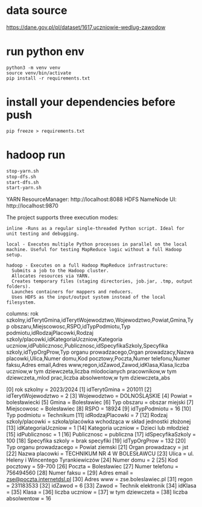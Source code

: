 # data source

https://dane.gov.pl/pl/dataset/1617,uczniowie-wedlug-zawodow

# run python env

```
python3 -m venv venv
source venv/bin/activate  
pip install -r requirements.txt
```

# install your dependencies before push
```
pip freeze > requirements.txt
```

# hadoop run
```bash
stop-yarn.sh
stop-dfs.sh
start-dfs.sh
start-yarn.sh
```

YARN ResourceManager: http://localhost:8088
HDFS NameNode UI: http://localhost:9870

The project supports three execution modes:

    inline -Runs as a regular single-threaded Python script. Ideal for unit testing and debugging.

    local - Executes multiple Python processes in parallel on the local machine. Useful for testing MapReduce logic without a full Hadoop setup.

    hadoop - Executes on a full Hadoop MapReduce infrastructure:
      Submits a job to the Hadoop cluster.
      Allocates resources via YARN.
      Creates temporary files (staging directories, job.jar, .tmp, output folders).
      Launches containers for mappers and reducers.
      Uses HDFS as the input/output system instead of the local filesystem.

columns: 
rok szkolny,idTerytGmina,idTerytWojewodztwo,Wojewodztwo,Powiat,Gmina,Typ obszaru,Miejscowosc,RSPO,idTypPodmiotu,Typ podmiotu,idRodzajPlacowki,Rodzaj szkoly/placowki,idKategoriaUczniow,Kategoria uczniow,idPublicznosc,Publicznosc,idSpecyfikaSzkoly,Specyfika szkoly,idTypOrgProw,Typ organu prowadzacego,Organ prowadzacy,Nazwa placowki,Ulica,Numer domu,Kod pocztowy,Poczta,Numer telefonu,Numer faksu,Adres email,Adres www,regon,idZawod,Zawod,idKlasa,Klasa,liczba uczniow,w tym dziewczeta,liczba mlodocianych pracownikow,w tym dziewczeta_mlod prac,liczba absolwentow,w tym dziewczeta_abs

  [0] rok szkolny = 2023/2024
  [1] idTerytGmina = 201011
  [2] idTerytWojewodztwo = 2
  [3] Wojewodztwo = DOLNOŚLĄSKIE
  [4] Powiat = bolesławiecki
  [5] Gmina = Bolesławiec
  [6] Typ obszaru = obszar miejski
  [7] Miejscowosc = Bolesławiec
  [8] RSPO = 18924
  [9] idTypPodmiotu = 16
  [10] Typ podmiotu = Technikum
  [11] idRodzajPlacowki = 7
  [12] Rodzaj szkoly/placowki = szkoła/placówka wchodząca w skład jednostki złożonej
  [13] idKategoriaUczniow = 1
  [14] Kategoria uczniow = Dzieci lub młodzież
  [15] idPublicznosc = 1
  [16] Publicznosc = publiczna
  [17] idSpecyfikaSzkoly = 100
  [18] Specyfika szkoly = brak specyfiki
  [19] idTypOrgProw = 132
  [20] Typ organu prowadzacego = Powiat ziemski
  [21] Organ prowadzacy = jst
  [22] Nazwa placowki = TECHNIKUM NR 4 W BOLESŁAWCU
  [23] Ulica = ul. Heleny i Wincentego Tyrankiewiczów
  [24] Numer domu = 2
  [25] Kod pocztowy = 59-700
  [26] Poczta = Bolesławiec
  [27] Numer telefonu = 756494560
  [28] Numer faksu = 
  [29] Adres email = zse@poczta.internetdsl.pl
  [30] Adres www = zse.boleslawiec.pl
  [31] regon = 231183533
  [32] idZawod = 6
  [33] Zawod = Technik elektronik
  [34] idKlasa = 
  [35] Klasa = 
  [36] liczba uczniow = 
  [37] w tym dziewczeta = 
  [38] liczba absolwentow = 16